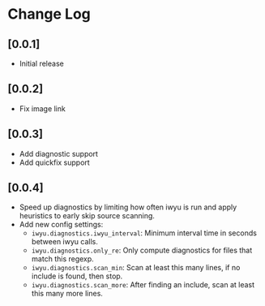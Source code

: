 # Change Log

## [0.0.1]

- Initial release

## [0.0.2]

- Fix image link

## [0.0.3]

- Add diagnostic support
- Add quickfix support

## [0.0.4]

- Speed up diagnostics by limiting how often iwyu is run and apply heuristics to early skip source scanning.
- Add new config settings:
  - `iwyu.diagnostics.iwyu_interval`: Minimum interval time in seconds between iwyu calls.
  - `iwyu.diagnostics.only_re`: Only compute diagnostics for files that match this regexp.
  - `iwyu.diagnostics.scan_min`: Scan at least this many lines, if no include is found, then stop.
  - `iwyu.diagnostics.scan_more`: After finding an include, scan at least this many more lines.
